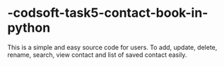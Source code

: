 # -codsoft-task5-contact-book-in-python
This is a simple and easy source code for users. To add, update, delete, rename, search, view contact and list of saved contact easily. 
